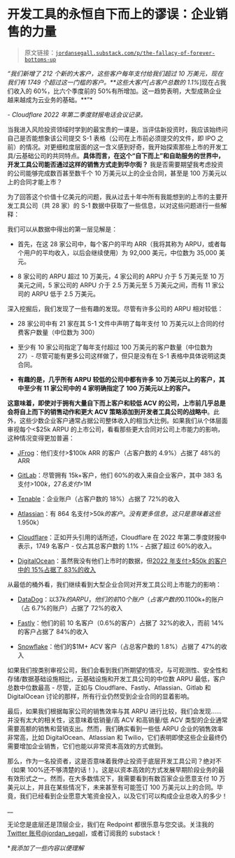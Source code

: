 # 开发工具的永恒自下而上的谬误：企业销售的力量

> 原文链接：[`jordansegall.substack.com/p/the-fallacy-of-forever-bottoms-up`](https://jordansegall.substack.com/p/the-fallacy-of-forever-bottoms-up)

*“我们新增了 212 个新的大客户，这些客户每年支付给我们超过 10 万美元，现在我们有 1749 个超过这一门槛的客户。**这些大客户[占客户总数的 1.1%*]现在占我们收入的 60%，比六个季度前的 50%有所增加。这一趋势表明，大型成熟企业越来越成为云业务的基础。**”*

*- Cloudflare 2022 年第二季度财报电话会议记录。*

当我进入风险投资领域时学到的最宝贵的一课是，当评估新投资时，我应该始终问自己是否能想象该公司提交 S-1 表格（公司在上市前必须提交的文件，即 IPO 之前）的情况。对更细粒度层面的这一含义感到好奇，我开始探索那些上市的开发工具/云基础公司的共同特点。**具体而言，在这个“自下而上”和自助服务的世界中，开发工具公司能否通过这样的销售方式走到华尔街？** 我是否需要期望我考虑投资的公司能够完成数百甚至数千个 10 万美元以上的企业合同，甚至是 100 万美元以上的合同才能上市？

为了回答这个价值十亿美元的问题，我从过去十年中所有我能想到的上市的主要开发工具公司（共 28 家）的 S-1 数据中获取了一些信息，以对这些问题进行一些解释：

我们可以从数据中得出的第一层见解是：

+   首先，在这 28 家公司中，每个客户的平均 ARR（我将其称为 ARPU，或者每个用户的平均收入，以后会继续使用）为 92,000 美元，中位数为 35,000 美元。

+   8 家公司的 ARPU 超过 10 万美元，4 家公司的 ARPU 介于 5 万美元至 10 万美元之间，5 家公司的 ARPU 介于 2.5 万美元至 5 万美元之间，而有 11 家公司的 ARPU 低于 2.5 万美元。

深入挖掘后，我们发现了一些有趣的发现。尽管有许多公司的 ARPU 相对较低：

+   28 家公司中有 21 家在其 S-1 文件中声明了每年支付 10 万美元以上合同的付费客户数量（中位数为 300）

+   至少有 10 家公司指定了每年支付超过 100 万美元的客户数量（中位数为 27）- 尽管可能有更多公司这样做了，但只是没有在 S-1 表格中具体说明这类合同。

+   **有趣的是，几乎所有 ARPU 较低的公司中都有许多 10 万美元以上的客户，其中至少有 11 家公司中的 4 家明确指定了 100 万美元以上的客户。**

**这意味着，即使对于拥有大量自下而上客户和较低 ACV 的公司，上市前几乎总是会将自上而下的销售动作和更大 ACV 策略添加到开发者工具公司的战略中**。此外，这些少数企业客户通常占据公司整体收入的相当大比例。如果我们从个体层面审视每个<$25k ARPU 的上市公司，看看那些更大合同对公司上市能力的影响，这种情况变得更加普遍：

+   [JFrog](https://jfrog.com/)：他们支付>$100k ARR 的客户（占客户数的 4.9%）占据了 48%的 ARR

+   [GitLab](https://about.gitlab.com/)：尽管拥有 15k+客户，他们 60%的收入来自企业客户，其中 383 名支付>$100k，27 名支付>$1M

+   [Tenable](https://www.tenable.com/)：企业账户（占客户数的 18%）占据了 72%的收入

+   [Atlassian](https://www.atlassian.com/)：有 864 名支付>$50k 的客户。没有更多信息，这只是意味着这些 1.9%的客户至少占据了收入的 16.25%（尽管这假设他们每人只支付了$50k）

+   [Cloudflare](https://www.cloudflare.com/)：正如开头引用的话所述，Cloudflare 在 2022 年第二季度财报中表示，1749 名客户 - 仅占其总客户数的 1.1% - 占据了超过 60%的收入。

+   [DigitalOcean](https://www.digitalocean.com/)：虽然我没有他们上市时的数据，但[2022 年支付>$50k 的客户中的 15%占据了 83%的收入](https://www.saastr.com/5-interesting-learnings-from-digitalocean-at-500000000-in-arr/)

从最低的桶外看，我们继续看到大型企业合同对开发工具公司上市能力的影响：

+   [DataDog](https://www.datadoghq.com/)：以$37k 的 ARPU，他们的前 10 个账户（占客户数的 0.1%）占据了 14%的收入，而支付>$100k+的账户（占 6.7%的账户）占据了 72%的收入

+   [Fastly](https://www.fastly.com/)：他们的前 10 名客户（0.6%的客户）占据了 32%的收入，而前 14%的客户占据了 84%的收入

+   [Snowflake](https://www.snowflake.com/en/)：他们的$1M+ ACV 客户（占总客户数的 1.8%）占据了 47%的收入

如果我们按类别审视公司，我们会看到我们所期望的情况，与可观测性、安全性和存储/数据基础设施相比，云基础设施和开发工具公司的中位数 ARPU 最低，客户总数中位数最高 - 尽管，正如与 Cloudflare、Fastly、Atlassian、Gitlab 和 DigitalOcean 讨论的那样，所有行业仍然受到企业合同的显着影响。

最后，如果我们根据每家公司的销售效率与其 ARPU 进行比较，我们会发现……并没有太大的相关性，这意味着低销量/高 ACV 和高销量/低 ACV 类型的企业通常需要高额的销售和营销支出。然而，我们确实看到一些低 ARPU 企业的销售效率非常高，比如 DigitalOcean、Atlassian 和 Twilio，它们表明即使这些企业最终仍需要增加企业销售，它们也能以非常资本高效的方式做到。

那么，作为一名投资者，这是否意味着我停止投资于底层开发工具公司？绝对不（如果 100%还不够清楚的话！）。这是以资本高效的方式发展早期阶段业务的最有效形式之一。然而，在大多数情况下，我需要看到有数百家企业愿意支付 10 万美元以上，并且在某些情况下，未来甚至有可能签订 100 万美元以上的合同。毕竟，我们已经看到企业愿意大笔资金投入，以及它们可以构成企业总收入的多少！

__

无论您是底层还是顶层企业，我们在 Redpoint 都很乐意与您交谈。关注我的[Twitter 账号@jordan_segall](https://twitter.com/jordan_segall)，或者订阅我的 substack！

**我添加了一些内容以便理解*
